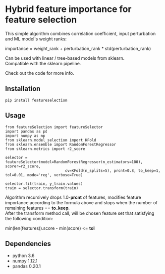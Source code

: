 # Hybrid feature importance for feature selection

This simple algorithm combines correlation coefficient, input perturbation and ML model's weight ranks:  

importance = weight_rank + perturbation_rank * std(perturbation_rank)  

Can be used with linear / tree-based models from sklearn.  
Compatible with the sklearn pipeline.  

Check out the code for more info.  

## Installation
```
pip install featureselection
```


## Usage

```
from featureSelection import featureSelector
import pandas as pd
import numpy as np
from sklearn.model_selection import KFold
from sklearn.ensemble import RandomForestRegressor
from sklearn.metrics import r2_score

selector = featureSelector(model=RandomForestRegressor(n_estimators=100), scorer=r2_score, 
                           cv=KFold(n_splits=5), prcnt=0.8, to_keep=1, tol=0.01, mode='reg', verbose=True)
                           
selector.fit(train, y_train.values)
train = selector.transform(train)
```

Algorithm recursively drops 1.0-**prcnt** of features, modifies feature importance according to the formula above and stops when the number of remaining features == **to_keep**.  
After the transform method call, will be chosen feature set that satisfying the following condition:

min(len(features)).score - min(score) <= **tol**

## Dependencies  
* python 3.6
* numpy 1.12.1
* pandas 0.20.1
